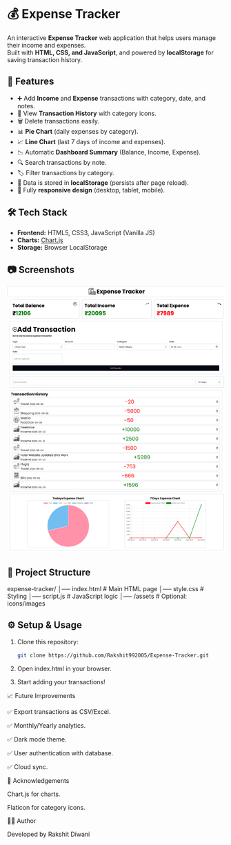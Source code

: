 # 💰 Expense Tracker

An interactive **Expense Tracker** web application that helps users manage their income and expenses.  
Built with **HTML, CSS, and JavaScript**, and powered by **localStorage** for saving transaction history.


## 🚀 Features

- ➕ Add **Income** and **Expense** transactions with category, date, and notes.
- 📜 View **Transaction History** with category icons.
- 🗑️ Delete transactions easily.
- 📊 **Pie Chart** (daily expenses by category).
- 📈 **Line Chart** (last 7 days of income and expenses).
- 📉 Automatic **Dashboard Summary** (Balance, Income, Expense).
- 🔍 Search transactions by note.
- 🏷️ Filter transactions by category.
- 💾 Data is stored in **localStorage** (persists after page reload).
- 📱 Fully **responsive design** (desktop, tablet, mobile).


## 🛠️ Tech Stack

- **Frontend:** HTML5, CSS3, JavaScript (Vanilla JS)
- **Charts:** [Chart.js](https://www.chartjs.org/)
- **Storage:** Browser LocalStorage


## 📷 Screenshots

   ![alt text](https://github.com/Rakshit992005/Expense-Tracker/blob/main/ExpenseTrackerSS.png?raw=true)


## 📂 Project Structure

expense-tracker/
│── index.html # Main HTML page
│── style.css # Styling
│── script.js # JavaScript logic
│── /assets # Optional: icons/images



## ⚙️ Setup & Usage

1. Clone this repository:
   ```bash
   git clone https://github.com/Rakshit992005/Expense-Tracker.git

2. Open index.html in your browser.

3. Start adding your transactions!

📈 Future Improvements

✅ Export transactions as CSV/Excel.

✅ Monthly/Yearly analytics.

✅ Dark mode theme.

✅ User authentication with database.

✅ Cloud sync.

🙌 Acknowledgements

Chart.js
 for charts.

Flaticon
 for category icons.

👨‍💻 Author

Developed by Rakshit Diwani

